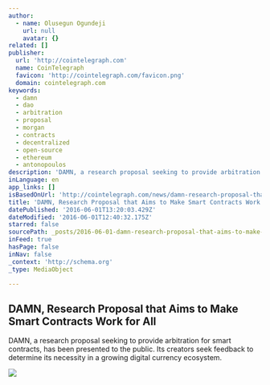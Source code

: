 ```yaml
---
author:
  - name: Olusegun Ogundeji
    url: null
    avatar: {}
related: []
publisher:
  url: 'http://cointelegraph.com'
  name: CoinTelegraph
  favicon: 'http://cointelegraph.com/favicon.png'
  domain: cointelegraph.com
keywords:
  - damn
  - dao
  - arbitration
  - proposal
  - morgan
  - contracts
  - decentralized
  - open-source
  - ethereum
  - antonopoulos
description: 'DAMN, a research proposal seeking to provide arbitration for smart contracts, has been presented to the public. Its creators seek feedback to determine its necessity in a growing digital currency ecosystem.'
inLanguage: en
app_links: []
isBasedOnUrl: 'http://cointelegraph.com/news/damn-research-proposal-that-aims-to-make-smart-contracts-work-for-all'
title: 'DAMN, Research Proposal that Aims to Make Smart Contracts Work for All'
datePublished: '2016-06-01T13:20:03.429Z'
dateModified: '2016-06-01T12:40:32.175Z'
starred: false
sourcePath: _posts/2016-06-01-damn-research-proposal-that-aims-to-make-smart-contracts-wo.md
inFeed: true
hasPage: false
inNav: false
_context: 'http://schema.org'
_type: MediaObject

---
```

<article style=""><h1>DAMN, Research Proposal that Aims to Make Smart Contracts Work for All</h1><p>DAMN, a research proposal seeking to provide arbitration for smart contracts, has been presented to the public. Its creators seek feedback to determine its necessity in a growing digital currency ecosystem.</p><img src="http://cointelegraph.com/images/725_aHR0cDovL2NvaW50ZWxlZ3JhcGguY29tL3N0b3JhZ2UvdXBsb2Fkcy92aWV3LzZjNzRlMzllN2EzYmYzMjdkNWI0NmZlYTU5MjdhYmRiLmpwZw==.jpg" /></article>